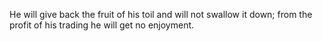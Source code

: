 He will give back the fruit of his toil and will not swallow it down; from the profit of his trading he will get no enjoyment.
